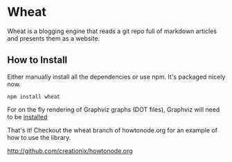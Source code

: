 # Wheat

Wheat is a blogging engine that reads a git repo full of markdown articles and presents them as a website.

## How to Install

Either manually install all the dependencies or use npm.  It's packaged nicely now.

    npm install wheat

For on the fly rendering of Graphviz graphs (DOT files), Graphviz will need to be [installed](http://www.graphviz.org/Download..php)

That's it!  Checkout the wheat branch of howtonode.org for an example of how to use the library.

<http://github.com/creationix/howtonode.org>
